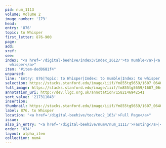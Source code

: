 ```yaml
---
pid: num_1113
volume: Volume 2
image_number: '173'
head:
entry: '876'
topic: to Whisper
first_letter: 876-900
page:
add:
xref:
see:
index: "<a href='/digital-beehive/index3/index_2612/'>to mumble</a>|<a href='/digital-beehive/index5/index_4536/'>to
  whisper</a>"
item: "#item-ded0681f4"
unparsed:
line: 'Entry: 876|Topic: to Whisper|Index: to mumble|Index: to whisper|#item-ded0681f4'
selection: https://stacks.stanford.edu/image/iiif/fm855tg5659/1607_0640/406,1043,2140,132/full/0/default.jpg
full_image: https://stacks.stanford.edu/image/iiif/fm855tg5659/1607_0640/full/full/0/default.jpg
annotation_uri: http://dev.llgc.org.uk/annotation/1582146942541
sort_value: '217311043'
insertion:
thumbnail: https://stacks.stanford.edu/image/iiif/fm855tg5659/1607_0640/406,1043,600,180/250,/0/default.jpg
label: 876. to Whisper
location: "<a href='/digital-beehive/toc/toc2_163/'>Full Page</a>"
issue:
also_in_entry: "<a href='/digital-beehive/num4/num_1111/'>Fasting</a>|<a href='/digital-beehive/num4/num_1112/'>Backward</a>"
order: '034'
layout: alpha_item
collection: num4
---
```

